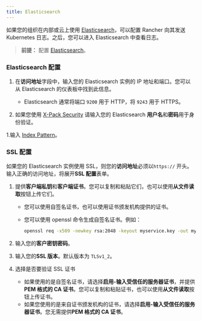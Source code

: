 ```yaml
---
title: Elasticsearch
---
```


如果您的组织在内部或云上使用 [Elasticsearch](https://www.elastic.co/)，可以配置 Rancher 向其发送 Kubernetes 日志。之后，您可以进入 Elasticsearch 中查看日志。

> **前提：** 配置 [Elasticsearch](https://www.elastic.co/guide/en/cloud/saas-release/ec-create-deployment.html)。

### Elasticsearch 配置

1. 在**访问地址**字段中，输入您的 Elasticsearch 实例的 IP 地址和端口。您可以从 Elasticsearch 的仪表板中找到此信息。

   - Elasticsearch 通常将端口 `9200` 用于 HTTP，将 `9243` 用于 HTTPS。

1. 如果您使用 [X-Pack Security](https://www.elastic.co/guide/en/x-pack/current/xpack-introduction.html) 请输入您的 Elasticsearch **用户名**和**密码**用于身份验证。

1.输入 [Index Pattern](https://www.elastic.co/guide/en/kibana/current/index-patterns.html)。

### SSL 配置

如果您的 Elasticsearch 实例使用 SSL，则您的**访问地址**必须以`https://` 开头。输入正确的访问地址，将展开**SSL 配置**表单。

1. 提供**客户端私钥**和**客户端证书**。您可以复制和粘贴它们，也可以使用**从文件读取**按钮上传它们。

   - 您可以使用自签名证书，也可以使用证书颁发机构提供的证书。

   - 您可以使用 openssl 命令生成自签名证书。例如：

     ```bash
     openssl req -x509 -newkey rsa:2048 -keyout myservice.key -out myservice.cert -days 365 -nodes -subj "/CN=myservice.example.com"
     ```

1. 输入您的**客户密钥密码**。

1. 输入您的**SSL 版本**。默认版本为 `TLSv1_2`。

1. 选择是否要验证 SSL 证书

   - 如果使用的是自签名证书，请选择**启用-输入受信任的服务器证书**，并提供 **PEM 格式的 CA 证书**。您可以复制和粘贴证书，也可以使用**从文件读取**按钮上传证书。
   - 如果您使用的是来自证书颁发机构的证书，请选择**启用-输入受信任的服务器证书**。您无需提供**PEM 格式的 CA 证书**。
